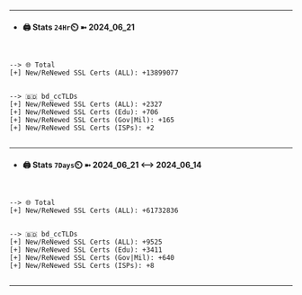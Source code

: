 

---
- #### 🖨️ **Stats** `24Hr`⏲️ ➼ 2024_06_21
```console


--> 🌐 Total
[+] New/ReNewed SSL Certs (ALL): +13899077


--> 🇧🇩 bd_ccTLDs
[+] New/ReNewed SSL Certs (ALL): +2327
[+] New/ReNewed SSL Certs (Edu): +706
[+] New/ReNewed SSL Certs (Gov|Mil): +165
[+] New/ReNewed SSL Certs (ISPs): +2


```

---
- #### 🖨️ **Stats** `7Days`⏲️ ➼ 2024_06_21 <--> 2024_06_14
```console


--> 🌐 Total
[+] New/ReNewed SSL Certs (ALL): +61732836


--> 🇧🇩 bd_ccTLDs
[+] New/ReNewed SSL Certs (ALL): +9525
[+] New/ReNewed SSL Certs (Edu): +3411
[+] New/ReNewed SSL Certs (Gov|Mil): +640
[+] New/ReNewed SSL Certs (ISPs): +8


```

---

